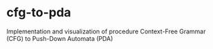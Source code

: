 # cfg-to-pda
Implementation and visualization of procedure Context-Free Grammar (CFG) to Push-Down Automata (PDA)
